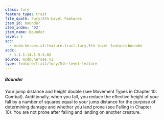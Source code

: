 ```yaml
---
class: fury
feature_type: trait
file_dpath: Fury/5th-Level Features
item_id: bounder
item_index: '02'
item_name: Bounder
level: 5
scc:
  - mcdm.heroes.v1:feature.trait.fury.5th-level-feature:bounder
scdc:
  - 1.1.1:14.1.5.5:02
source: mcdm.heroes.v1
type: feature/trait/fury/5th-level-feature
---
```


##### Bounder

Your jump distance and height double (see Movement Types in Chapter 10: Combat). Additionally, when you fall, you reduce the effective height of your fall by a number of squares equal to your jump distance for the purpose of determining damage and whether you land prone (see Falling in Chapter 10). You are not prone after falling and landing on another creature.
